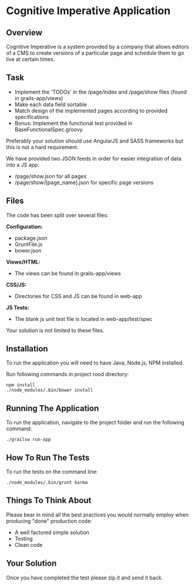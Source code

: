 # Cognitive Imperative Application

## Overview

Cognitive Imperative is a system provided by a company that allows editors of a CMS to create versions of a
particular page and schedule them to go live at certain times.


## Task

* Implement the 'TODOs' in the /page/index and /page/show files (found in grails-app/views)
* Make each data field sortable
* Match design of the implemented pages according to provided specifications
* Bonus: Implement the functional test provided in BaseFunctionalSpec.groovy

Preferably your solution should use AngularJS and SASS frameworks but this is not a hard requirement.

We have provided two JSON feeds in order for easier integration of data into a JS app:
* /page/show.json for all pages
* /page/show/[page_name].json for specific page versions

## Files

The code has been split over several files:

**Configuration:**

* package.json
* GruntFile.js
* bower.json

**Views/HTML:**
* The views can be found in grails-app/views

**CSS/JS:**
* Directories for CSS and JS can be found in web-app

**JS Tests:**
* The blank js unit test file is located in web-app/test/spec

Your solution is not limited to these files.


## Installation

To run the application you will need to have Java, Node.js, NPM installed.

Run following commands in project rood directory:

````
npm install
./node_modules/.bin/bower install
````

## Running The Application

To run the application, navigate to the project folder and run the following command:
````
./grailsw run-app
````

## How To Run The Tests

To run the tests on the command line:
````
./node_modules/.bin/grunt karma
````

## Things To Think About

Please bear in mind all the best practices you would normally employ when producing "done" production code:

* A well factored simple solution
* Testing
* Clean code

## Your Solution

Once you have completed the test please zip it and send it back.
